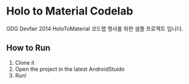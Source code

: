 Holo to Material Codelab
=======================

GDG Devfair 2014 HoloToMaterial 코드랩 행사를 위한 샘플 프로젝트 입니다.


How to Run
----------------------

 1. Clone it
 2. Open the project in the latest AndroidStuido
 3. Run!
